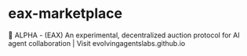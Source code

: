 # eax-marketplace
🧪 ALPHA - (EAX) An experimental, decentralized auction protocol for AI agent collaboration | Visit evolvingagentslabs.github.io
